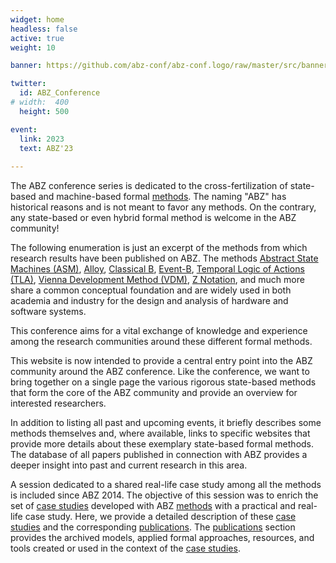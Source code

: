 ```yaml
---
widget: home
headless: false
active: true
weight: 10

banner: https://github.com/abz-conf/abz-conf.logo/raw/master/src/banner_rsbm.svg

twitter:
  id: ABZ_Conference
# width:  400
  height: 500

event:
  link: 2023
  text: ABZ'23
  
---
```


The ABZ conference series is dedicated to the cross-fertilization of state-based and machine-based formal [methods](/methods). The naming "ABZ" has historical reasons and is not meant to favor any methods. On the contrary, any state-based or even hybrid formal method is welcome in the ABZ community! 

The following enumeration is just an excerpt of the methods from which research results have been published on ABZ. The methods [Abstract State Machines (ASM)](/method/asm), [Alloy](/method/alloy), [Classical B](/method/b), [Event-B](/method/event-b), [Temporal Logic of Actions (TLA)](/method/tla), [Vienna Development Method (VDM)](/method/vdm), [Z Notation](/method/z), and much more share a common conceptual foundation and are widely used in both academia and industry for the design and analysis of hardware and software systems.

This conference aims for a vital exchange of knowledge and experience among the research communities around these different formal methods.

This website is now intended to provide a central entry point into the ABZ community around the ABZ conference. Like the conference, we want to bring together on a single page the various rigorous state-based methods that form the core of the ABZ community and provide an overview for interested researchers.

In addition to listing all past and upcoming events, it briefly describes some methods themselves and, where available, links to specific websites that provide more details about these exemplary state-based formal methods. The database of all papers published in connection with ABZ provides a deeper insight into past and current research in this area.

A session dedicated to a shared real-life case study among all the methods is included since ABZ 2014.
The objective of this session was to enrich the set of [case studies](/case-studies) developed with ABZ [methods](/methods) with a practical and real-life case study.
Here, we provide a detailed description of these [case studies](/case-studies) and the corresponding [publications](/publications).
The [publications](/publications) section provides the archived models, applied formal approaches, resources, and tools created or used in the context of the [case studies](/case-studies).

